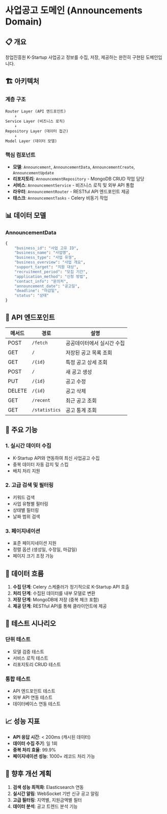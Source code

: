 # 사업공고 도메인 (Announcements Domain)

## 📋 개요

창업진흥원 K-Startup 사업공고 정보를 수집, 저장, 제공하는 완전히 구현된 도메인입니다.

## 🏗️ 아키텍처

### 계층 구조
```
Router Layer (API 엔드포인트)
    ↓
Service Layer (비즈니스 로직)
    ↓
Repository Layer (데이터 접근)
    ↓
Model Layer (데이터 모델)
```

### 핵심 컴포넌트

- **모델**: `Announcement`, `AnnouncementData`, `AnnouncementCreate`, `AnnouncementUpdate`
- **리포지토리**: `AnnouncementRepository` - MongoDB CRUD 작업 담당
- **서비스**: `AnnouncementService` - 비즈니스 로직 및 외부 API 통합
- **라우터**: `AnnouncementRouter` - RESTful API 엔드포인트 제공
- **태스크**: `AnnouncementTasks` - Celery 비동기 작업

## 📊 데이터 모델

### AnnouncementData
```python
{
    "business_id": "사업 고유 ID",
    "business_name": "사업명",
    "business_type": "사업 유형",
    "business_overview": "사업 개요",
    "support_target": "지원 대상",
    "recruitment_period": "모집 기간",
    "application_method": "신청 방법",
    "contact_info": "문의처",
    "announcement_date": "공고일",
    "deadline": "마감일",
    "status": "상태"
}
```

## 🔌 API 엔드포인트

| 메서드 | 경로 | 설명 |
|-------|------|------|
| POST | `/fetch` | 공공데이터에서 실시간 수집 |
| GET | `/` | 저장된 공고 목록 조회 |
| GET | `/{id}` | 특정 공고 상세 조회 |
| POST | `/` | 새 공고 생성 |
| PUT | `/{id}` | 공고 수정 |
| DELETE | `/{id}` | 공고 삭제 |
| GET | `/recent` | 최근 공고 조회 |
| GET | `/statistics` | 공고 통계 조회 |

## 🚀 주요 기능

### 1. 실시간 데이터 수집
- K-Startup API와 연동하여 최신 사업공고 수집
- 중복 데이터 자동 감지 및 스킵
- 배치 처리 지원

### 2. 고급 검색 및 필터링
- 키워드 검색
- 사업 유형별 필터링
- 상태별 필터링
- 날짜 범위 검색

### 3. 페이지네이션
- 표준 페이지네이션 지원
- 정렬 옵션 (생성일, 수정일, 마감일)
- 페이지 크기 조정 가능

## 🔄 데이터 흐름

1. **수집 단계**: Celery 스케줄러가 정기적으로 K-Startup API 호출
2. **처리 단계**: 수집된 데이터를 내부 모델로 변환
3. **저장 단계**: MongoDB에 저장 (중복 체크 포함)
4. **제공 단계**: RESTful API를 통해 클라이언트에 제공

## 🧪 테스트 시나리오

### 단위 테스트
- 모델 검증 테스트
- 서비스 로직 테스트
- 리포지토리 CRUD 테스트

### 통합 테스트
- API 엔드포인트 테스트
- 외부 API 연동 테스트
- 데이터베이스 연동 테스트

## 📈 성능 지표

- **API 응답 시간**: < 200ms (캐시된 데이터)
- **데이터 수집 주기**: 일 1회
- **중복 처리 효율**: 99.9%
- **페이지네이션 성능**: 1000+ 레코드 처리 가능

## 🔮 향후 개선 계획

1. **검색 성능 최적화**: Elasticsearch 연동
2. **실시간 알림**: WebSocket 기반 신규 공고 알림
3. **고급 필터링**: 지역별, 지원금액별 필터
4. **데이터 분석**: 공고 트렌드 분석 기능